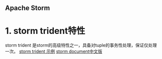 Apache Storm
---

# 1. storm trident特性
storm trident 是storm的高级特性之一，具备对tuple的事务性处理，保证仅处理一次。
[storm trident 示例](http://blog.csdn.net/paul_wei2008/article/details/20375133)
[storm document中文版](https://github.com/weyo/Storm-Documents)
